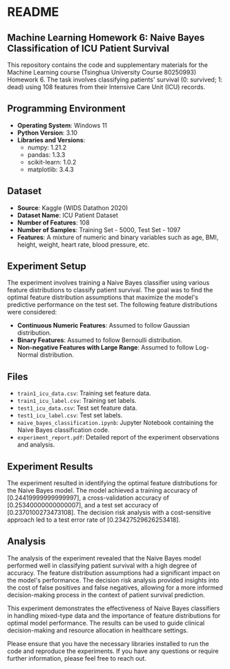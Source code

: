 # README

## Machine Learning Homework 6: Naive Bayes Classification of ICU Patient Survival

This repository contains the code and supplementary materials for the Machine Learning course (Tsinghua University Course 80250993) Homework 6. The task involves classifying patients' survival (0: survived; 1: dead) using 108 features from their Intensive Care Unit (ICU) records.

## Programming Environment

- **Operating System**: Windows 11
- **Python Version**: 3.10
- **Libraries and Versions**:
  - numpy: 1.21.2
  - pandas: 1.3.3
  - scikit-learn: 1.0.2
  - matplotlib: 3.4.3

## Dataset

- **Source**: Kaggle (WIDS Datathon 2020)
- **Dataset Name**: ICU Patient Dataset
- **Number of Features**: 108
- **Number of Samples**: Training Set - 5000, Test Set - 1097
- **Features**: A mixture of numeric and binary variables such as age, BMI, height, weight, heart rate, blood pressure, etc.

## Experiment Setup

The experiment involves training a Naive Bayes classifier using various feature distributions to classify patient survival. The goal was to find the optimal feature distribution assumptions that maximize the model's predictive performance on the test set. The following feature distributions were considered:

- **Continuous Numeric Features**: Assumed to follow Gaussian distribution.
- **Binary Features**: Assumed to follow Bernoulli distribution.
- **Non-negative Features with Large Range**: Assumed to follow Log-Normal distribution.

## Files

- `train1_icu_data.csv`: Training set feature data.
- `train1_icu_label.csv`: Training set labels.
- `test1_icu_data.csv`: Test set feature data.
- `test1_icu_label.csv`: Test set labels.
- `naive_bayes_classification.ipynb`: Jupyter Notebook containing the Naive Bayes classification code.
- `experiment_report.pdf`: Detailed report of the experiment observations and analysis.

## Experiment Results

The experiment resulted in identifying the optimal feature distributions for the Naive Bayes model. The model achieved a training accuracy of [0.24419999999999997], a cross-validation accuracy of [0.25340000000000007], and a test set accuracy of [0.2370100273473108]. The decision risk analysis with a cost-sensitive approach led to a test error rate of [0.23427529626253418].

## Analysis

The analysis of the experiment revealed that the Naive Bayes model performed well in classifying patient survival with a high degree of accuracy. The feature distribution assumptions had a significant impact on the model's performance. The decision risk analysis provided insights into the cost of false positives and false negatives, allowing for a more informed decision-making process in the context of patient survival prediction.

This experiment demonstrates the effectiveness of Naive Bayes classifiers in handling mixed-type data and the importance of feature distributions for optimal model performance. The results can be used to guide clinical decision-making and resource allocation in healthcare settings.

Please ensure that you have the necessary libraries installed to run the code and reproduce the experiments. If you have any questions or require further information, please feel free to reach out.

